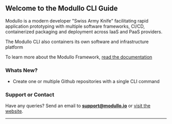 ## Welcome to the Modullo CLI Guide

Modullo is a modern developer "Swiss Army Knife" facilitating rapid application prototyping with multiple software frameworks, CI/CD, containerized packaging and deployment across IaaS and PaaS providers.

The Modullo CLI also containers its own software and infrastructure platform

To learn more about the Modullo Framework, [read the documentation](https://github.com/modullo)

### Whats New?

- Create one or multiple Github repositories with a single CLI command

### Support or Contact

Have any queries? Send an email to **support@modullo.io** or [visit the website](https://modullo.io).

---
